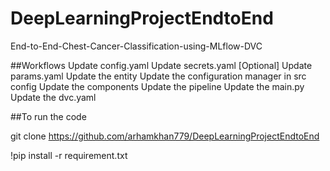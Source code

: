 # DeepLearningProjectEndtoEnd

End-to-End-Chest-Cancer-Classification-using-MLflow-DVC

##Workflows
Update config.yaml
Update secrets.yaml [Optional]
Update params.yaml
Update the entity
Update the configuration manager in src config
Update the components
Update the pipeline
Update the main.py
Update the dvc.yaml

##To run the code

git clone https://github.com/arhamkhan779/DeepLearningProjectEndtoEnd

!pip install -r requirement.txt
